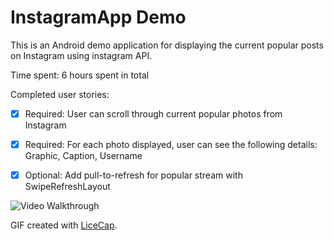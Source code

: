 # InstagramApp Demo

This is an Android demo application for displaying the current popular posts on Instagram using instagram API.

Time spent: 6 hours spent in total

Completed user stories:

 * [x] Required: User can scroll through current popular photos from Instagram
 * [x] Required: For each photo displayed, user can see the following details: Graphic, Caption, Username
 * [x] Optional: Add pull-to-refresh for popular stream with SwipeRefreshLayout
 

![Video Walkthrough](http://imgur.com/3u58Sw6)

GIF created with [LiceCap](http://www.cockos.com/licecap/).
